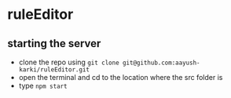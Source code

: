# ruleEditor

## starting the server
- clone the repo using ```git clone git@github.com:aayush-karki/ruleEditor.git```
- open the terminal and cd to the location where the src folder is
- type ```npm start```
